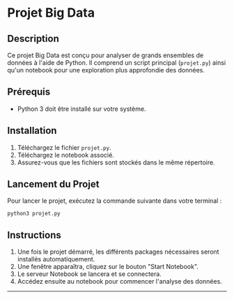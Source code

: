 # Projet Big Data

## Description
Ce projet Big Data est conçu pour analyser de grands ensembles de données à l'aide de Python. Il comprend un script principal (`projet.py`) ainsi qu'un notebook pour une exploration plus approfondie des données.

## Prérequis
- Python 3 doit être installé sur votre système.

## Installation
1. Téléchargez le fichier `projet.py`.
2. Téléchargez le notebook associé.
3. Assurez-vous que les fichiers sont stockés dans le même répertoire.

## Lancement du Projet
Pour lancer le projet, exécutez la commande suivante dans votre terminal :
```
python3 projet.py
```

## Instructions
1. Une fois le projet démarré, les différents packages nécessaires seront installés automatiquement.
2. Une fenêtre apparaîtra, cliquez sur le bouton "Start Notebook".
3. Le serveur Notebook se lancera et se connectera.
4. Accédez ensuite au notebook pour commencer l'analyse des données.

---
